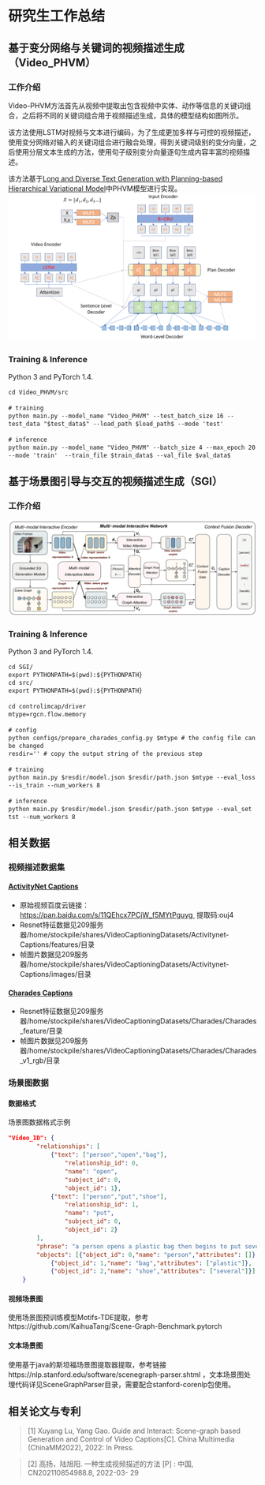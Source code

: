 # 研究生工作总结

## 基于变分网络与关键词的视频描述生成（Video_PHVM）

### 工作介绍

Video-PHVM方法首先从视频中提取出包含视频中实体、动作等信息的关键词组合，之后将不同的关键词组合用于视频描述生成，具体的模型结构如图所示。

该方法使用LSTM对视频与文本进行编码，为了生成更加多样与可控的视频描述，使用变分网络对输入的关键词组合进行融合处理，得到关键词级别的变分向量，之后使用分层文本生成的方法，使用句子级别变分向量逐句生成内容丰富的视频描述。

该方法基于[Long and Diverse Text Generation with Planning-based Hierarchical Variational Model](https://arxiv.org/abs/1908.06605)中PHVM模型进行实现。
![image](https://github.com/luxuyang6/work_summary_2019_2022/blob/master/Video_PHVM.png)

### Training & Inference
Python 3 and PyTorch 1.4.
```
cd Video_PHVM/src

# training
python main.py --model_name "Video_PHVM" --test_batch_size 16 --test_data "$test_data$" --load_path $load_path$ --mode 'test' 

# inference
python main.py --model_name "Video_PHVM" --batch_size 4 --max_epoch 20 --mode 'train'  --train_file $train_data$ --val_file $val_data$
```



## 基于场景图引导与交互的视频描述生成（SGI）

### 工作介绍
![image](https://github.com/luxuyang6/work_summary_2019_2022/blob/master/SGI.jpg)

### Training & Inference
Python 3 and PyTorch 1.4.
```
cd SGI/
export PYTHONPATH=$(pwd):${PYTHONPATH}
cd src/
export PYTHONPATH=$(pwd):${PYTHONPATH}

cd controlimcap/driver
mtype=rgcn.flow.memory 

# config
python configs/prepare_charades_config.py $mtype # the config file can be changed
resdir='' # copy the output string of the previous step

# training
python main.py $resdir/model.json $resdir/path.json $mtype --eval_loss --is_train --num_workers 8

# inference
python main.py $resdir/model.json $resdir/path.json $mtype --eval_set tst --num_workers 8
```

 


## 相关数据
### 视频描述数据集
#### [ActivityNet Captions](http://activity-net.org/download.html)
* 原始视频百度云链接：https://pan.baidu.com/s/11QEhcx7PCjW_f5MYtPguyg 
提取码:ouj4
* Resnet特征数据见209服务器/home/stockpile/shares/VideoCaptioningDatasets/Activitynet-Captions/features/目录
* 帧图片数据见209服务器/home/stockpile/shares/VideoCaptioningDatasets/Activitynet-Captions/images/目录

#### [Charades Captions](https://prior.allenai.org/projects/charades)
* Resnet特征数据见209服务器/home/stockpile/shares/VideoCaptioningDatasets/Charades/Charades_feature/目录
* 帧图片数据见209服务器/home/stockpile/shares/VideoCaptioningDatasets/Charades/Charades_v1_rgb/目录

### 场景图数据

#### 数据格式
场景图数据格式示例
```json
"Video_ID": {
        "relationships": [
            {"text": ["person","open","bag"],
                "relationship_id": 0,
                "name": "open",
                "subject_id": 0,
                "object_id": 1},
            {"text": ["person","put","shoe"],
                "relationship_id": 1,
                "name": "put",
                "subject_id": 0,
                "object_id": 2}
        ],
        "phrase": "a person opens a plastic bag then begins to put several shoes in it .",
        "objects": [{"object_id": 0,"name": "person","attributes": []},
            {"object_id": 1,"name": "bag","attributes": ["plastic"]},
            {"object_id": 2,"name": "shoe","attributes": ["several"]}]
    }
```
#### 视频场景图
使用场景图预训练模型Motifs-TDE提取，参考https://github.com/KaihuaTang/Scene-Graph-Benchmark.pytorch

#### 文本场景图
使用基于java的斯坦福场景图提取器提取，参考链接https://nlp.stanford.edu/software/scenegraph-parser.shtml ，文本场景图处理代码详见SceneGraphParser目录，需要配合stanford-corenlp包使用。

## 相关论文与专利
> [1] Xuyang Lu, Yang Gao. Guide and Interact: Scene-graph based Generation and Control
of Video Captions[C]. China Multimedia (ChinaMM2022), 2022: In Press.

> [2] 高扬，陆旭阳. 一种生成视频描述的方法 [P] : 中国, CN202110854988.8, 2022-03-
29



